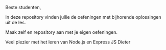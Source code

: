 Beste studenten,

In deze repository vinden jullie de oefeningen met bijhorende oplossingen uit de les.

Maak zelf en repository aan met je eigen oefeningen. 

Veel plezier met het leren van Node.js en Express JS
Dieter
